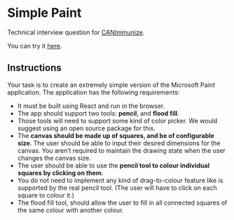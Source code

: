 # Simple Paint

Technical interview question for [CANImmunize](https://www.canimmunize.ca/).

You can try it [here](https://es-romo.github.io/simple-paint/).

## Instructions

Your task is to create an extremely simple version of the Microsoft Paint application. The application has the following requirements:

- It must be built using React and run in the browser.
- The app should support two tools: **pencil**, and **flood fill**.
- Those tools will need to support some kind of color picker. We would suggest using an open source package for this.
- The **canvas should be made up of squares, and be of configurable size**. The user should be able to input their desired dimensions for the canvas. You aren’t required to maintain the drawing state when the user changes the canvas size.
- The user should be able to use the **pencil tool to colour individual squares by clicking on them**. 
- You do not need to implement any kind of drag-to-colour feature like is supported by the real pencil tool. (The user will have to click on each square to colour it.)
- The flood fill tool, should allow the user to fill in all connected squares of the same colour with another colour.